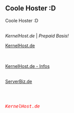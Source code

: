 ## Coole Hoster :D


Coole Hoster :D
<br><br>

*KernelHost.de* | _Prepaid Basis!_

<a title="KernelHost.de - Prepaid Basis" href="https://kernelhost.de/" target="_blank">KernelHost.de</a>

<br><br>
<a href="https://saveconnectionpe.github.io/hoster/kernelhost/" title="KernelHost - Infos">KernelHost.de - Infos</a>
<br><br>

<a href="https://saveconnectionpe.github.io/hoster/serverbiz/" title="ServerBiz.de - Gute Cloud Server">ServerBiz.de</a>

<br><br>

<style>
  .kernel{
    color: red;
    font-style: italic;
    font-family: monospace;
}
</style>

<div class="kernel"><p>KernelHost.de</p></div>
